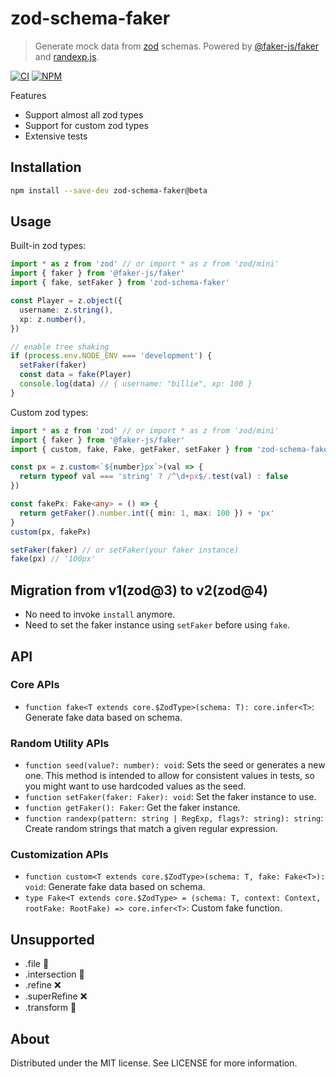 # zod-schema-faker

> Generate mock data from [zod](https://github.com/colinhacks/zod) schemas. Powered by
> [@faker-js/faker](https://github.com/faker-js/faker) and [randexp.js](https://github.com/fent/randexp.js).

[![CI](https://github.com/soc221b/zod-schema-faker/actions/workflows/ci.yml/badge.svg)](https://github.com/soc221b/zod-schema-faker/actions/workflows/ci.yml)
[![NPM](https://img.shields.io/npm/v/zod-schema-faker.svg?label=NPM&color=brightgreen)](https://www.npmjs.com/package/zod-schema-faker)

Features

- Support almost all zod types
- Support for custom zod types
- Extensive tests

## Installation

```sh
npm install --save-dev zod-schema-faker@beta
```

## Usage

Built-in zod types:

```ts
import * as z from 'zod' // or import * as z from 'zod/mini'
import { faker } from '@faker-js/faker'
import { fake, setFaker } from 'zod-schema-faker'

const Player = z.object({
  username: z.string(),
  xp: z.number(),
})

// enable tree shaking
if (process.env.NODE_ENV === 'development') {
  setFaker(faker)
  const data = fake(Player)
  console.log(data) // { username: "billie", xp: 100 }
}
```

Custom zod types:

```ts
import * as z from 'zod' // or import * as z from 'zod/mini'
import { faker } from '@faker-js/faker'
import { custom, fake, Fake, getFaker, setFaker } from 'zod-schema-faker'

const px = z.custom<`${number}px`>(val => {
  return typeof val === 'string' ? /^\d+px$/.test(val) : false
})

const fakePx: Fake<any> = () => {
  return getFaker().number.int({ min: 1, max: 100 }) + 'px'
}
custom(px, fakePx)

setFaker(faker) // or setFaker(your faker instance)
fake(px) // '100px'
```

## Migration from v1(zod@3) to v2(zod@4)

- No need to invoke `install` anymore.
- Need to set the faker instance using `setFaker` before using `fake`.

## API

### Core APIs

- `function fake<T extends core.$ZodType>(schema: T): core.infer<T>`: Generate fake data based on schema.

### Random Utility APIs

- `function seed(value?: number): void`: Sets the seed or generates a new one. This method is intended to allow for
  consistent values in tests, so you might want to use hardcoded values as the seed.
- `function setFaker(faker: Faker): void`: Set the faker instance to use.
- `function getFaker(): Faker`: Get the faker instance.
- `function randexp(pattern: string | RegExp, flags?: string): string`: Create random strings that match a given regular
  expression.

### Customization APIs

- `function custom<T extends core.$ZodType>(schema: T, fake: Fake<T>): void`: Generate fake data based on schema.
- `type Fake<T extends core.$ZodType> = (schema: T, context: Context, rootFake: RootFake) => core.infer<T>`: Custom fake
  function.

## Unsupported

- .file 🚧
- .intersection 🚧
- .refine ❌
- .superRefine ❌
- .transform 🚧

## About

Distributed under the MIT license. See LICENSE for more information.
